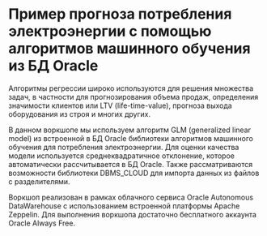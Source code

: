 # Пример прогноза потребления электроэнергии с помощью алгоритмов машинного обучения из БД Oracle

Алгоритмы регрессии широко используются для решения множества задач, в частности для прогнозирования объема продаж, определения значимости клиентов или LTV (life-time-value), прогноза выхода оборудования из строя и многих других.

В данном воркшопе мы используем алгоритм GLM (generalized linear model) из встроенной в БД Oracle библиотеки алгоритмов машинного обучения для потребления электроэнергии. Для оценки качества модели используется среднеквадратичное отклонение, которое автоматически рассчитывается в БД Oracle. Также рассматриваются возможности библиотеки DBMS_CLOUD для импорта данных из файлов с разделителями. 

Воркшоп реализован в рамках облачного сервиса Oracle Autonomous DataWarehouse с использованием встроенной платформы Apache Zeppelin. Для выполнения воркшопа достаточно бесплатного аккаунта Oracle Always Free.
